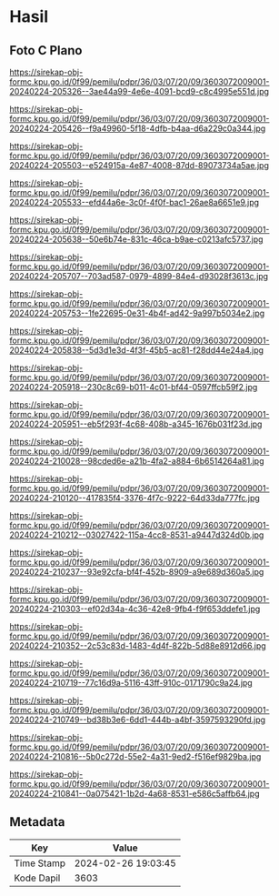 # Hasil

## Foto C Plano

https://sirekap-obj-formc.kpu.go.id/0f99/pemilu/pdpr/36/03/07/20/09/3603072009001-20240224-205326--3ae44a99-4e6e-4091-bcd9-c8c4995e551d.jpg

https://sirekap-obj-formc.kpu.go.id/0f99/pemilu/pdpr/36/03/07/20/09/3603072009001-20240224-205426--f9a49960-5f18-4dfb-b4aa-d6a229c0a344.jpg

https://sirekap-obj-formc.kpu.go.id/0f99/pemilu/pdpr/36/03/07/20/09/3603072009001-20240224-205503--e524915a-4e87-4008-87dd-89073734a5ae.jpg

https://sirekap-obj-formc.kpu.go.id/0f99/pemilu/pdpr/36/03/07/20/09/3603072009001-20240224-205533--efd44a6e-3c0f-4f0f-bac1-26ae8a6651e9.jpg

https://sirekap-obj-formc.kpu.go.id/0f99/pemilu/pdpr/36/03/07/20/09/3603072009001-20240224-205638--50e6b74e-831c-46ca-b9ae-c0213afc5737.jpg

https://sirekap-obj-formc.kpu.go.id/0f99/pemilu/pdpr/36/03/07/20/09/3603072009001-20240224-205707--703ad587-0979-4899-84e4-d93028f3613c.jpg

https://sirekap-obj-formc.kpu.go.id/0f99/pemilu/pdpr/36/03/07/20/09/3603072009001-20240224-205753--1fe22695-0e31-4b4f-ad42-9a997b5034e2.jpg

https://sirekap-obj-formc.kpu.go.id/0f99/pemilu/pdpr/36/03/07/20/09/3603072009001-20240224-205838--5d3d1e3d-4f3f-45b5-ac81-f28dd44e24a4.jpg

https://sirekap-obj-formc.kpu.go.id/0f99/pemilu/pdpr/36/03/07/20/09/3603072009001-20240224-205918--230c8c69-b011-4c01-bf44-0597ffcb59f2.jpg

https://sirekap-obj-formc.kpu.go.id/0f99/pemilu/pdpr/36/03/07/20/09/3603072009001-20240224-205951--eb5f293f-4c68-408b-a345-1676b031f23d.jpg

https://sirekap-obj-formc.kpu.go.id/0f99/pemilu/pdpr/36/03/07/20/09/3603072009001-20240224-210028--98cded6e-a21b-4fa2-a884-6b6514264a81.jpg

https://sirekap-obj-formc.kpu.go.id/0f99/pemilu/pdpr/36/03/07/20/09/3603072009001-20240224-210120--417835f4-3376-4f7c-9222-64d33da777fc.jpg

https://sirekap-obj-formc.kpu.go.id/0f99/pemilu/pdpr/36/03/07/20/09/3603072009001-20240224-210212--03027422-115a-4cc8-8531-a9447d324d0b.jpg

https://sirekap-obj-formc.kpu.go.id/0f99/pemilu/pdpr/36/03/07/20/09/3603072009001-20240224-210237--93e92cfa-bf4f-452b-8909-a9e689d360a5.jpg

https://sirekap-obj-formc.kpu.go.id/0f99/pemilu/pdpr/36/03/07/20/09/3603072009001-20240224-210303--ef02d34a-4c36-42e8-9fb4-f9f653ddefe1.jpg

https://sirekap-obj-formc.kpu.go.id/0f99/pemilu/pdpr/36/03/07/20/09/3603072009001-20240224-210352--2c53c83d-1483-4d4f-822b-5d88e8912d66.jpg

https://sirekap-obj-formc.kpu.go.id/0f99/pemilu/pdpr/36/03/07/20/09/3603072009001-20240224-210719--77c16d9a-5116-43ff-910c-0171790c9a24.jpg

https://sirekap-obj-formc.kpu.go.id/0f99/pemilu/pdpr/36/03/07/20/09/3603072009001-20240224-210749--bd38b3e6-6dd1-444b-a4bf-3597593290fd.jpg

https://sirekap-obj-formc.kpu.go.id/0f99/pemilu/pdpr/36/03/07/20/09/3603072009001-20240224-210816--5b0c272d-55e2-4a31-9ed2-f516ef9829ba.jpg

https://sirekap-obj-formc.kpu.go.id/0f99/pemilu/pdpr/36/03/07/20/09/3603072009001-20240224-210841--0a075421-1b2d-4a68-8531-e586c5affb64.jpg


## Metadata

| Key        | Value               |
| ---------- | ------------------- |
| Time Stamp | 2024-02-26 19:03:45 |
| Kode Dapil | 3603                |



